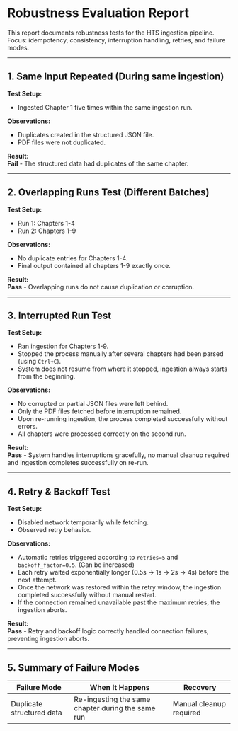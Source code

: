 # Robustness Evaluation Report

This report documents robustness tests for the HTS ingestion pipeline.  
Focus: idempotency, consistency, interruption handling, retries, and failure modes.

---

## 1. Same Input Repeated (During same ingestion)

**Test Setup:**  
- Ingested Chapter 1 five times within the same ingestion run.

**Observations:**  
- Duplicates created in the structured JSON file.  
- PDF files were not duplicated.

**Result:**  
**Fail** - The structured data had duplicates of the same chapter.

---

## 2. Overlapping Runs Test (Different Batches)

**Test Setup:**  
- Run 1: Chapters 1-4  
- Run 2: Chapters 1-9  

**Observations:**  
- No duplicate entries for Chapters 1-4.  
- Final output contained all chapters 1-9 exactly once.

**Result:**  
**Pass** - Overlapping runs do not cause duplication or corruption.

---

## 3. Interrupted Run Test

**Test Setup:**  
- Ran ingestion for Chapters 1-9.  
- Stopped the process manually after several chapters had been parsed (using `Ctrl+C`).  
- System does not resume from where it stopped, ingestion always starts from the beginning.

**Observations:**  
- No corrupted or partial JSON files were left behind.  
- Only the PDF files fetched before interruption remained.  
- Upon re-running ingestion, the process completed successfully without errors.  
- All chapters were processed correctly on the second run.

**Result:**  
**Pass** - System handles interruptions gracefully, no manual cleanup required and ingestion completes successfully on re-run.

---

## 4. Retry & Backoff Test

**Test Setup:**  
- Disabled network temporarily while fetching.  
- Observed retry behavior.

**Observations:**  
- Automatic retries triggered according to `retries=5` and `backoff_factor=0.5`. (Can be increased)
- Each retry waited exponentially longer (0.5s → 1s → 2s → 4s) before the next attempt.
- Once the network was restored within the retry window, the ingestion completed successfully without manual restart.
- If the connection remained unavailable past the maximum retries, the ingestion aborts.

**Result:**  
**Pass** - Retry and backoff logic correctly handled connection failures, preventing ingestion aborts.

---

## 5. Summary of Failure Modes

| Failure Mode | When It Happens |  Recovery | 
|--------------|-----------------|-----------|
| Duplicate structured data | Re-ingesting the same chapter during the same run | Manual cleanup required |

